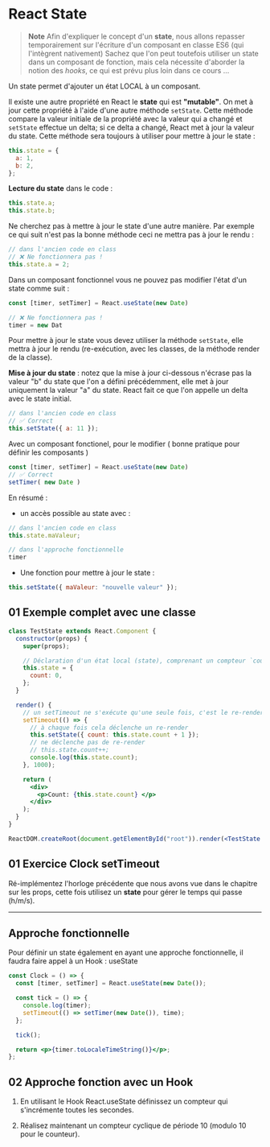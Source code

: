 # React State

> **Note**
> Afin d'expliquer le concept d'un **state**, nous allons repasser temporairement sur l'écriture d'un composant en classe ES6 (qui l'intègrent nativement)
> Sachez que l'on peut toutefois utiliser un state dans un composant de fonction, mais cela nécessite d'aborder la notion des _hooks_, ce qui est prévu plus loin dans ce cours …

Un state permet d'ajouter un état LOCAL à un composant.

Il existe une autre propriété en React le **state** qui est **"mutable"**. On met à jour cette propriété à l'aide d'une autre méthode `setState`. Cette méthode compare la valeur initiale de la propriété avec la valeur qui a changé et `setState` effectue un delta; si ce delta a changé, React met à jour la valeur du state. Cette méthode sera toujours à utiliser pour mettre à jour le state :

```js
this.state = {
  a: 1,
  b: 2,
};
```

**Lecture du state** dans le code :

```js
this.state.a;
this.state.b;
```

Ne cherchez pas à mettre à jour le state d'une autre manière. Par exemple ce qui suit n'est pas la bonne méthode ceci ne mettra pas à jour le rendu :

```js
// dans l'ancien code en class
// ❌ Ne fonctionnera pas !
this.state.a = 2;
```

Dans un composant fonctionnel vous ne pouvez pas modifier l'état d'un state comme suit :

```js
const [timer, setTimer] = React.useState(new Date)

// ❌ Ne fonctionnera pas !
timer = new Dat
```

Pour mettre à jour le state vous devez utiliser la méthode `setState`, elle mettra à jour le rendu (re-exécution, avec les classes, de la méthode render de la classe).

**Mise à jour du state** : notez que la mise à jour ci-dessous n'écrase pas la valeur "b" du state que l'on a défini précédemment, elle met à jour uniquement la valeur "a" du state. React fait ce que l'on appelle un delta avec le state initial.

```js
// dans l'ancien code en class
// ✅ Correct
this.setState({ a: 11 });
```

Avec un composant fonctionel, pour le modifier ( bonne pratique pour définir les composants )

```js
const [timer, setTimer] = React.useState(new Date)
// ✅ Correct
setTimer( new Date ) 
```

En résumé :

- un accès possible au state avec :

```js
// dans l'ancien code en class
this.state.maValeur;

// dans l'approche fonctionnelle
timer
```

- Une fonction pour mettre à jour le state :

```js
this.setState({ maValeur: "nouvelle valeur" });
```

## 01 Exemple complet avec une classe

```jsx
class TestState extends React.Component {
  constructor(props) {
    super(props);

    // Déclaration d'un état local (state), comprenant un compteur `count` initialisé à 0
    this.state = {
      count: 0,
    };
  }

  render() {
    // un setTimeout ne s'exécute qu'une seule fois, c'est le re-render qui ré-exécutera le settimeout
    setTimeout(() => {
      // à chaque fois cela déclenche un re-render
      this.setState({ count: this.state.count + 1 });
      // ne déclenche pas de re-render
      // this.state.count++;
      console.log(this.state.count);
    }, 1000);

    return (
      <div>
        <p>Count: {this.state.count} </p>
      </div>
    );
  }
}

ReactDOM.createRoot(document.getElementById("root")).render(<TestState />);
```

## 01 Exercice Clock setTimeout

Ré-implémentez l'horloge précédente que nous avons vue dans le chapitre sur les props, cette fois utilisez un **state** pour gérer le temps qui passe (h/m/s).

---

## Approche fonctionnelle

Pour définir un state également en ayant une approche fonctionnelle, il faudra faire appel à un Hook : useState

```jsx
const Clock = () => {
  const [timer, setTimer] = React.useState(new Date());

  const tick = () => {
    console.log(timer);
    setTimeout(() => setTimer(new Date()), time);
  };

  tick();

  return <p>{timer.toLocaleTimeString()}</p>;
};
```

## 02 Approche fonction avec un Hook

1. En utilisant le Hook React.useState définissez un compteur qui s'incrémente toutes les secondes.

2. Réalisez maintenant un compteur cyclique de période 10 (modulo 10 pour le counteur).
